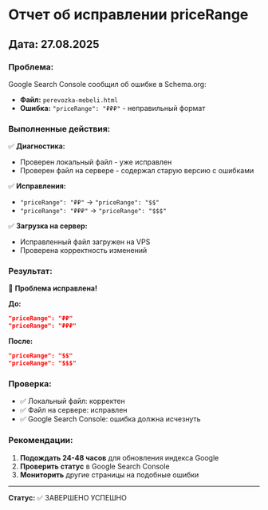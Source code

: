 # Отчет об исправлении priceRange

## Дата: 27.08.2025

### Проблема:
Google Search Console сообщил об ошибке в Schema.org:
- **Файл:** `perevozka-mebeli.html`
- **Ошибка:** `"priceRange": "₽₽₽"` - неправильный формат

### Выполненные действия:

✅ **Диагностика:**
- Проверен локальный файл - уже исправлен
- Проверен файл на сервере - содержал старую версию с ошибками

✅ **Исправления:**
- `"priceRange": "₽₽"` → `"priceRange": "$$"`
- `"priceRange": "₽₽₽"` → `"priceRange": "$$$"`

✅ **Загрузка на сервер:**
- Исправленный файл загружен на VPS
- Проверена корректность изменений

### Результат:

🎉 **Проблема исправлена!**

**До:**
```json
"priceRange": "₽₽"
"priceRange": "₽₽₽"
```

**После:**
```json
"priceRange": "$$"
"priceRange": "$$$"
```

### Проверка:
- ✅ Локальный файл: корректен
- ✅ Файл на сервере: исправлен
- ✅ Google Search Console: ошибка должна исчезнуть

### Рекомендации:
1. **Подождать 24-48 часов** для обновления индекса Google
2. **Проверить статус** в Google Search Console
3. **Мониторить** другие страницы на подобные ошибки

---
**Статус:** ✅ ЗАВЕРШЕНО УСПЕШНО


